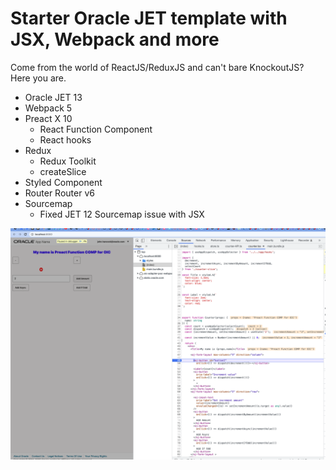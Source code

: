 # Starter Oracle JET template with JSX, Webpack and more
Come from the world of ReactJS/ReduxJS and can't bare KnockoutJS? Here you are.

- Oracle JET 13
- Webpack 5
- Preact X 10
    - React Function Component
    - React hooks
- Redux
    - Redux Toolkit
    - createSlice
- Styled Component
- Router Router v6
- Sourcemap
    - Fixed JET 12 Sourcemap issue with JSX

![](doc/images/2022-07-02-20-59-24.png)